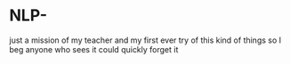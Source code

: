 # NLP-
just a mission of my teacher and my first ever try of this kind of things so I beg anyone who sees it could quickly forget it

